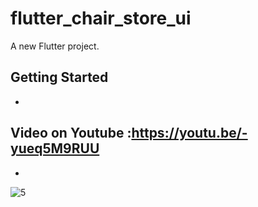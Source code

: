 # flutter_chair_store_ui

A new Flutter project.

## Getting Started

-
Video on Youtube :https://youtu.be/-yueq5M9RUU
-
-
![5](https://user-images.githubusercontent.com/78899995/160635033-3405787a-0e20-4524-babf-141160fe0801.jpg)
